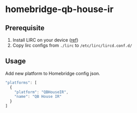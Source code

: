 # homebridge-qb-house-ir

## Prerequisite

1. Install LIRC on your device ([ref](https://devkimchi.com/2020/08/12/turning-raspberry-pi-into-remote-controller/))
2. Copy lirc configs from `./lirc` to `/etc/lirc/lircd.conf.d/`

## Usage

Add new platform to Homebridge config json.

```js
"platforms": [
  {
    "platform": "QBHouseIR",
    "name": "QB House IR"
  }
]
```
